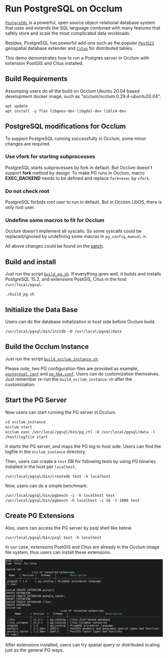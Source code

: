 # Run PostgreSQL on Occlum

[`PostgreSQL`](https://www.postgresql.org/) is a powerful, open source object-relational database system that uses and extends the SQL language combined with many features that safely store and scale the most complicated data workloads.

Besides, PostgreSQL has powerful add-ons such as the popular [`PostGIS`](https://postgis.net/) geospatial database extender and [`Citus`](https://www.citusdata.com/) for distributed tables.

This demo demonstrates how to run a Postgres server in Occlum with extension PostGIS and Citus installed.

## Build Requirements

Assumping users do all the build on Occlum Ubuntu 20.04 based development docker image, such as "occlum/occlum:0.29.4-ubuntu20.04".

```
apt update
apt install -y flex libgeos-dev libgdal-dev liblz4-dev
```

## PostgreSQL modifications for Occlum

To support PostgreSQL running successfully in Occlum, some minor changes are required.

### Use vfork for starting subprocesses

PostgreSQL starts subprocesses by fork in default. But Occlum doesn't support **fork** method by design. To make PG runs in Occlum, macro **EXEC_BACKEND** needs to be defined and replace `fork+exec` by `vfork`.

### Do not check root

PostgreSQL forbids root user to run in default. But in Occlum LibOS, there is only root user.

### Undefine some macros to fit for Occlum

Occlum doesn't implement all syscalls. So some syscalls could be replaced/ignored by undefining some macros in `pg_config_manual.h`.

All above changes could be found on the [patch](./0001-Make-pg15-running-on-Occlum.patch).


## Build and install

Just run the script [`build_pg.sh`](./build_pg.sh). If everything goes well, it builds and installs PostgreSQL 15.2, and extensions PostGIS, Citus in the host `/usr/local/pgsql`.
```
./build_pg.sh
```

## Initialize the Data Base

Users can do the database initialization in host side before Occlum build.
```
/usr/local/pgsql/bin/initdb -D /usr/local/pgsql/data
```

## Build the Occlum Instance

Just run the script [`build_occlum_instance.sh`](./build_occlum_instance.sh).

Please note, two PG configuration files are provided as example, [`postgresql.conf`](./postgresql.conf) and [`pg_hba.conf`](./pg_hba.conf). Users can do customization themselves. Just remember re-run the `build_occlum_instance.sh` after the customization.

## Start the PG Server

Now users can start running the PG server in Occlum.
```
cd occlum_instance
occlum start
occlum exec /usr/local/pgsql/bin/pg_ctl -D /usr/local/pgsql/data -l /host/logfile start
```

It starts the PG server, and maps the PG log to host side. Users can find the logfile in the `occlum_instance` directory.

Then, users can create a `test` DB for following tests by using PG binaries installed in the host per `localhost`.
```
/usr/local/pgsql/bin/createdb test -h localhost
```

Now, users can do a simple benchmark.
```
/usr/local/pgsql/bin/pgbench -i -h localhost test
/usr/local/pgsql/bin/pgbench -h localhost -c 10 -t 1000 test
```

## Create PG Extensions

Also, users can access the PG server by psql shell like below.
```
/usr/local/pgsql/bin/psql test -h localhost
```

In our case, extensions PostGIS and Citus are already in the Occlum image file system, thus users can install these extensions.

![psql shell](./psql_shell.png)

After extensions installed, users can try spatial query or distributed scaling just as the general PG ways.